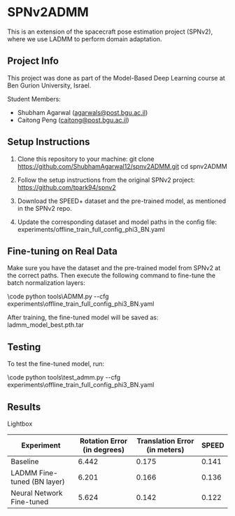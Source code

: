 SPNv2ADMM
=========

This is an extension of the spacecraft pose estimation project (SPNv2),
where we use LADMM to perform domain adaptation.

Project Info
------------
This project was done as part of the Model-Based Deep Learning course
at Ben Gurion University, Israel.

Student Members:
- Shubham Agarwal (agarwals@post.bgu.ac.il)
- Caitong Peng (caitong@post.bgu.ac.il)

Setup Instructions
------------------
1. Clone this repository to your machine:
   git clone https://github.com/ShubhamAgarwal12/spnv2ADMM.git
   cd spnv2ADMM

2. Follow the setup instructions from the original SPNv2 project:
   https://github.com/tpark94/spnv2

3. Download the SPEED+ dataset and the pre-trained model, as mentioned in the SPNv2 repo.

4. Update the corresponding dataset and model paths in the config file:
   experiments/offline_train_full_config_phi3_BN.yaml

Fine-tuning on Real Data
------------------------
Make sure you have the dataset and the pre-trained model from SPNv2 at the correct paths.
Then execute the following command to fine-tune the batch normalization layers:

   \code python tools\ADMM.py --cfg experiments\offline_train_full_config_phi3_BN.yaml

After training, the fine-tuned model will be saved as:
   ladmm_model_best.pth.tar

Testing
---------
To test the fine-tuned model, run:

   \code python tools\test_admm.py --cfg experiments\offline_train_full_config_phi3_BN.yaml

Results
-------
Lightbox

| Experiment             | Rotation Error (in degrees)  | Translation Error (in meters) | SPEED  |
|------------------------|----------------|--------------|----------|
| Baseline               | 6.442           |     0.175     |    0.141      |
| LADMM Fine-tuned (BN layer)|   6.201       | 0.166     | 0.136 |
| Neural Network Fine-tuned | 5.624        | 0.142     | 0.122
